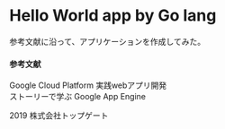 # Hello World app by Go lang

参考文献に沿って、アプリケーションを作成してみた。

#### 参考文献
Google Cloud Platform 実践webアプリ開発    
ストーリーで学ぶ Google App Engine  


2019 株式会社トップゲート
